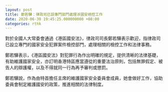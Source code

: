 ```yaml
---
layout: post
title: 鄭若驊：律政司已設專門部門處理涉國安檢控工作
date: 2020-06-30 19:45:25.000000000 +08:00
categories: rthk
---
```


對於全國人大常委會通過《港區國安法》，律政司司長鄭若驊表示歡迎，指律政司已設立專門的國家安全犯罪案件檢控部門，處理相關的檢控工作和法律事務。

鄭若驊表示，《港區國安法》對犯罪行為作出明確的規定，提供清晰的法律基礎，有助維護國家安全，亦訂明香港特區應當遵從的重要法治原則，包括無罪假定、被告人的辯護權，以及不得就同一行為再予審判或懲罰。

鄭若驊說，作為由特首擔任主席的維護國家安全委員會成員，她會做好工作，協助委員會制定維護國安的政策，推進相關的法律制度。
